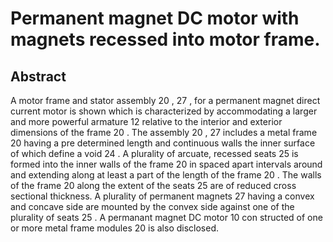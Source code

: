# Permanent magnet DC motor with magnets recessed into motor frame.

## Abstract
A motor frame and stator assembly 20 , 27 , for a permanent magnet direct current motor is shown which is characterized by accommodating a larger and more powerful armature 12 relative to the interior and exterior dimensions of the frame 20 . The assembly 20 , 27 includes a metal frame 20 having a pre determined length and continuous walls the inner surface of which define a void 24 . A plurality of arcuate, recessed seats 25 is formed into the inner walls of the frame 20 in spaced apart intervals around and extending along at least a part of the length of the frame 20 . The walls of the frame 20 along the extent of the seats 25 are of reduced cross sectional thickness. A plurality of permanent magnets 27 having a convex and concave side are mounted by the convex side against one of the plurality of seats 25 . A permanant magnet DC motor 10 con structed of one or more metal frame modules 20 is also disclosed.